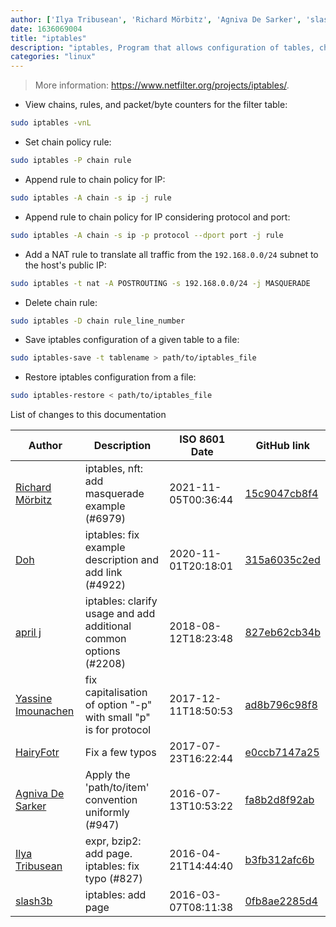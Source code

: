 ```yaml
---
author: ['Ilya Tribusean', 'Richard Mörbitz', 'Agniva De Sarker', 'slash3b', 'april j', 'Yassine Imounachen', 'Doh', 'HairyFotr']
date: 1636069004
title: "iptables"
description: "iptables, Program that allows configuration of tables, chains and rules provided by the Linux kernel firewall."
categories: "linux"
---
```

> More information: <https://www.netfilter.org/projects/iptables/>.

- View chains, rules, and packet/byte counters for the filter table:

```bash
sudo iptables -vnL
```

- Set chain policy rule:

```bash
sudo iptables -P chain rule
```

- Append rule to chain policy for IP:

```bash
sudo iptables -A chain -s ip -j rule
```

- Append rule to chain policy for IP considering protocol and port:

```bash
sudo iptables -A chain -s ip -p protocol --dport port -j rule
```

- Add a NAT rule to translate all traffic from the `192.168.0.0/24` subnet to the host's public IP:

```bash
sudo iptables -t nat -A POSTROUTING -s 192.168.0.0/24 -j MASQUERADE
```

- Delete chain rule:

```bash
sudo iptables -D chain rule_line_number
```

- Save iptables configuration of a given table to a file:

```bash
sudo iptables-save -t tablename > path/to/iptables_file
```

- Restore iptables configuration from a file:

```bash
sudo iptables-restore < path/to/iptables_file
```
List of changes to this documentation


Author | Description | ISO 8601 Date | GitHub link
------|-----|-----|-----
[Richard Mörbitz](mailto:richard.moerbitz@tu-dresden.de) | iptables, nft: add masquerade example (#6979) | 2021-11-05T00:36:44 | [15c9047cb8f4](https://github.com/tldr-pages/tldr/commit/15c9047cb8f47813d4d71ca36c4445d767d9230b)
[Doh](mailto:mydohsimpson@gmail.com) | iptables: fix example description and add link (#4922) | 2020-11-01T20:18:01 | [315a6035c2ed](https://github.com/tldr-pages/tldr/commit/315a6035c2eddb9a023bd16673a5f26905a1de1f)
[april j](mailto:AprilElizabeth@users.noreply.github.com) | iptables: clarify usage and add additional common options (#2208) | 2018-08-12T18:23:48 | [827eb62cb34b](https://github.com/tldr-pages/tldr/commit/827eb62cb34b13140cc8fb94b01874dede1f4965)
[Yassine Imounachen](mailto:yassinei@protonmail.com) | fix capitalisation of option "-p" with small "p" is for protocol | 2017-12-11T18:50:53 | [ad8b796c98f8](https://github.com/tldr-pages/tldr/commit/ad8b796c98f8950308c31b558385cafcf038202e)
[HairyFotr](mailto:hairyfotr@gmail.com) | Fix a few typos | 2017-07-23T16:22:44 | [e0ccb7147a25](https://github.com/tldr-pages/tldr/commit/e0ccb7147a25b5d738e3991f399f87e45f3a4140)
[Agniva De Sarker](mailto:agnivade@yahoo.co.in) | Apply the 'path/to/item' convention uniformly (#947) | 2016-07-13T10:53:22 | [fa8b2d8f92ab](https://github.com/tldr-pages/tldr/commit/fa8b2d8f92abfcbea46036b8a30c129ac53abdcb)
[Ilya Tribusean](mailto:slash3b@gmail.com) | expr, bzip2: add page. iptables: fix typo (#827) | 2016-04-21T14:44:40 | [b3fb312afc6b](https://github.com/tldr-pages/tldr/commit/b3fb312afc6bf1aea92801e6bab7e4900101ac8f)
[slash3b](mailto:slash3b@gmail.com) | iptables: add page | 2016-03-07T08:11:38 | [0fb8ae2285d4](https://github.com/tldr-pages/tldr/commit/0fb8ae2285d414d3ac42377501d67e1654684a7e)

